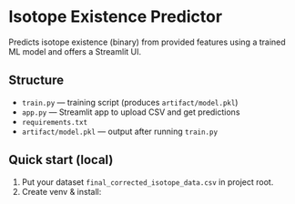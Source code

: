 # Isotope Existence Predictor

Predicts isotope existence (binary) from provided features using a trained ML model and offers a Streamlit UI.

## Structure
- `train.py` — training script (produces `artifact/model.pkl`)
- `app.py` — Streamlit app to upload CSV and get predictions
- `requirements.txt`
- `artifact/model.pkl` — output after running `train.py`

## Quick start (local)
1. Put your dataset `final_corrected_isotope_data.csv` in project root.
2. Create venv & install:
